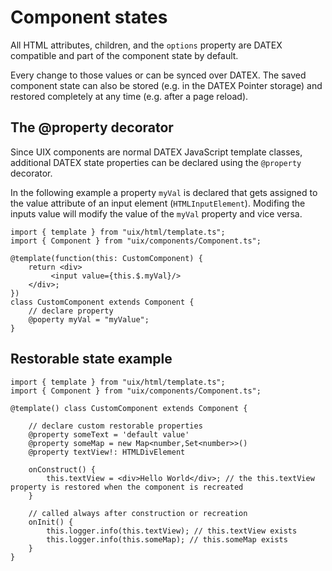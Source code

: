 # Component states

All HTML attributes, children, and the `options` property are DATEX compatible and part of the component state by default.

Every change to those values or can be synced over DATEX.
The saved component state can also be stored (e.g. in the DATEX Pointer storage) and restored completely at any time (e.g. after a page reload).

## The @property decorator
Since UIX components are normal DATEX JavaScript template classes, additional DATEX state properties can be declared using the `@property` decorator.

In the following example a property `myVal` is declared that gets assigned to the value attribute of an input element (`HTMLInputElement`).
Modifing the inputs value will modify the value of the `myVal` property and vice versa.

```tsx
import { template } from "uix/html/template.ts";
import { Component } from "uix/components/Component.ts";

@template(function(this: CustomComponent) {
    return <div>
         <input value={this.$.myVal}/>
    </div>;
})
class CustomComponent extends Component {
    // declare property
    @poperty myVal = "myValue";
}
```

## Restorable state example

```tsx
import { template } from "uix/html/template.ts";
import { Component } from "uix/components/Component.ts";

@template() class CustomComponent extends Component {

    // declare custom restorable properties
    @property someText = 'default value'
    @property someMap = new Map<number,Set<number>>()
    @property textView!: HTMLDivElement

    onConstruct() {
        this.textView = <div>Hello World</div>; // the this.textView property is restored when the component is recreated
    }

    // called always after construction or recreation
    onInit() {
        this.logger.info(this.textView); // this.textView exists
        this.logger.info(this.someMap); // this.someMap exists
    }
}

```
